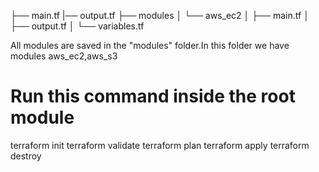 


├── main.tf
|── output.tf 
├── modules
│   └── aws_ec2
│       ├── main.tf
│       ├── output.tf
│       └── variables.tf


All modules are saved in the "modules" folder.In this folder we have modules aws_ec2,aws_s3

# Run this command inside the root module
terraform init
terraform validate
terraform plan
terraform apply
terraform destroy